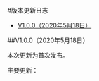 #版本更新日志

* <a href="#1">V1.0.0（2020年5月18日）</a>

##<a name="1">V1.0.0（2020年5月18日）</a>

本次更新为首次发布。

主要更新：
